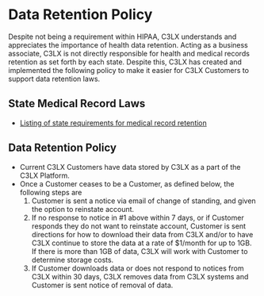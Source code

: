 # Data Retention Policy

Despite not being a requirement within HIPAA, C3LX understands and appreciates the importance of health data retention. Acting as  a business associate, C3LX is not directly responsible for health and medical records retention as set forth by each state. Despite this, C3LX has created and implemented the following policy to make it easier for C3LX Customers to support data retention laws.

## State Medical Record Laws

* [Listing of state requirements for medical record retention](http://www.healthit.gov/sites/default/files/appa7-1.pdf)

## Data Retention Policy

* Current C3LX Customers have data stored by C3LX as a part of the C3LX Platform.
* Once a Customer ceases to be a Customer, as defined below, the following steps are
    1. Customer is sent a notice via email of change of standing, and given the option to reinstate account.
    2. If no response to notice in #1 above within 7 days, or if Customer responds they do not want to reinstate account, Customer is sent directions for how to download their data from C3LX and/or to have C3LX continue to store the data at a rate of $1/month for up to 1GB. If there is more than 1GB of data, C3LX will work with Customer to determine storage costs.
    3. If Customer downloads data or does not respond to notices from C3LX within 30 days, C3LX removes data from C3LX systems and Customer is sent notice of removal of data.
